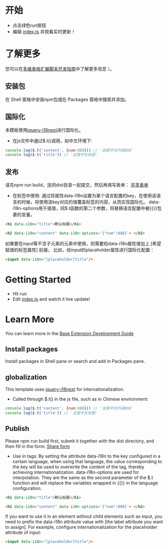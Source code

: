 # 开始
- 点击绿色run按钮
- 编辑 [index.ts](#src/index.ts) 并观看实时更新！

# 了解更多

您可以在[多维表格扩展脚本开发指南](https://feishu.feishu.cn/docx/U3wodO5eqome3uxFAC3cl0qanIe)中了解更多信息 ）。

## 安装包
在 Shell 窗格中安装npm包或在 Packages 窗格中搜索并添加。

## 国际化
本模板使用[jquery-i18next](https://locize.com/blog/jquery-i18next/)进行国际化。
- 在js文件中通过$.t()调用，如中文环境下:
```js
console.log($.t('content', {num:888})) // '这是中文内容888'
console.log($.t('title')) // '这是中文标题'
```
## 发布
请先npm run build，连同dist目录一起提交，然后再填写表单：
[共享表单](https://feishu.feishu.cn/share/base/form/shrcnGFgOOsFGew3SDZHPhzkM0e)

- 在标签中使用:
通过将属性data-i18n设置为某个语言配置的key，在使用该语言的时候，将使用该key对应的值覆盖标签的内容，从而实现国际化。
data-i18n-options用于插值，同$.t函数的第二个参数，将替换语言配置中被{{}}包裹的变量。

```html
<h1 data-i18n="title">默认标题</h1>

<h2 data-i18n="content" data-i18n-options='{"num":888}'> </h2>
```

如果要在input等不含子元素的元素中使用，则需要给data-i18n属性值加上 [希望赋值的标签属性] 前缀，
比如，给input的placeholder属性进行国际化配置：

```html
<input data-i18n="[placeholder]title"/>

```





# Getting Started
- Hit run
- Edit [index.ts](#src/index.ts) and watch it live update!

# Learn More

You can learn more in the [Base Extension Development Guide](https://lark-technologies.larksuite.com/docx/HvCbdSzXNowzMmxWgXsuB2Ngs7d)

## Install packages

Install packages in Shell pane or search and add in Packages pane.


## globalization
This template uses [jquery-i18next](https://locize.com/blog/jquery-i18next/) for internationalization.
- Called through $.t() in the js file, such as in Chinese environment:
```js
console.log($.t('content', {num:888})) // '这是中文内容888'
console.log($.t('title')) // '这是中文标题'
```

## Publish
Please npm run build first, submit it together with the dist directory, and then fill in the form:
[Share form](https://feishu.feishu.cn/share/base/form/shrcnGFgOOsFGew3SDZHPhzkM0e)

- Use in tags:
By setting the attribute data-i18n to the key configured in a certain language, when using that language, the value corresponding to the key will be used to overwrite the content of the tag, thereby achieving internationalization.
data-i18n-options are used for interpolation. They are the same as the second parameter of the $.t function and will replace the variables wrapped in {{}} in the language configuration.
```html
<h1 data-i18n="title">默认标题</h1>

<h2 data-i18n="content" data-i18n-options='{"num":888}'> </h2>
```

If you want to use it in an element without child elements such as input, you need to prefix the data-i18n attribute value with [the label attribute you want to assign].
For example, configure internationalization for the placeholder attribute of input:
```html
<input data-i18n="[placeholder]title"/>

```
